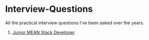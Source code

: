 # Interview-Questions
All the practical interview questions I've been asked over the years.

1. [Junior MEAN Stack Developer](../blob/master/Junior-MEAN-Dev%2Cjs)
